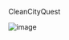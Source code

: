 CleanCityQuest


![image](https://github.com/abhishekkumargithub/cleancityQuest/assets/91794397/ecdfd702-e619-4a59-aedf-17ae1e24a89a)




